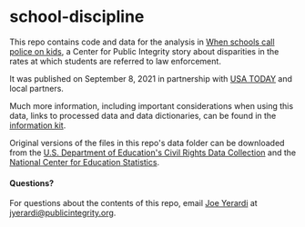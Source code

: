 # school-discipline

This repo contains code and data for the analysis in [When schools call police on kids](https://publicintegrity.org/education/criminalizing-kids/police-in-schools-disparities/), a Center for Public Integrity story about disparities in the rates at which students are referred to law enforcement.

It was published on September 8, 2021 in partnership with [USA TODAY](https://www.usatoday.com/story/news/investigations/2021/09/08/police-schools-black-and-disabled-children-face-harsher-discipline/5436023001/) and local partners.

Much more information, including important considerations when using this data, links to processed data and data dictionaries, can be found in the [information kit]().

Original versions of the files in this repo's data folder can be downloaded from the [U.S. Department of Education's Civil Rights Data Collection](https://ocrdata.ed.gov/resources/downloaddatafile) and the [National Center for Education Statistics](https://nces.ed.gov/ccd/elsi/tablegenerator.aspx).

#### Questions?
For questions about the contents of this repo, email [Joe Yerardi](https://publicintegrity.org/author/joe-yerardi/) at jyerardi@publicintegrity.org.
